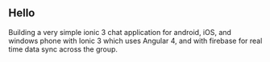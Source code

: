 
## Hello

Building a very simple ionic 3 chat application for android, iOS, and windows phone with Ionic 3 which uses Angular 4, and with firebase for real time data sync across the group.
